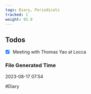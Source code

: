 ```yaml
---
tags: Diary, Periodicals
tracked: 1
weight: 92.9
---
```


## Todos
- [x] Meeting with Thomas Yao at Locca


### File Generated Time
2023-08-17 07:54

#Diary 